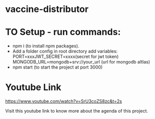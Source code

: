 # vaccine-distributor
# TO Setup - run commands:
- npm i (to install npm packages).
- Add a folder config in root directory add variables:
PORT=xxxJWT_SECRET=xxxx(secret for jwt token)
MONGODB_URL=mongodb+srv://your_url (url for mongodb altlas)
- npm start (to start the project at port 3000)

# Youtube Link
https://www.youtube.com/watch?v=SrU3coZS8zc&t=2s

Visit this youtube link to know more about the agenda of this project.
